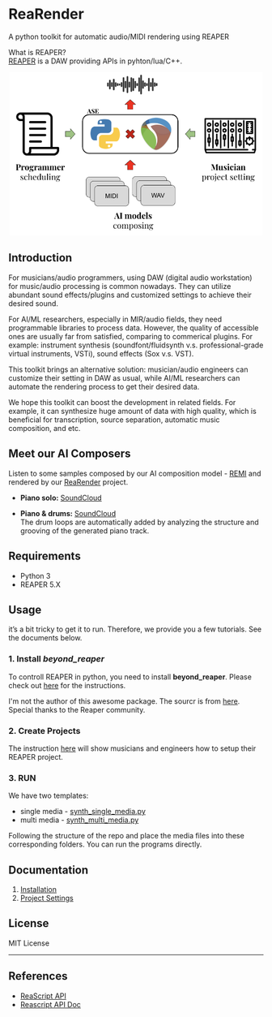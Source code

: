 # ReaRender

A python toolkit for automatic audio/MIDI rendering using REAPER

What is REAPER?   
[REAPER](https://www.reaper.fm/) is a DAW providing APIs in pyhton/lua/C++.

<p align="center">
<img src="docs/diagram.png" width="500">
</p>

## Introduction
For musicians/audio programmers, using DAW (digital audio workstation) for music/audio processing is common nowadays. They can utilize abundant sound effects/plugins and customized settings to achieve their desired sound. 

For AI/ML researchers, especially in MIR/audio fields, they need programmable libraries to process data. However, the quality of accessible ones are usually far from satisfied, comparing to commerical plugins. For example: instrument synthesis (soundfont/fluidsynth v.s. professional-grade virtual instruments, VSTi), sound effects (Sox v.s. VST).

This toolkit brings an alternative solution: musician/audio engineers can customize their setting in DAW as usual, while AI/ML researchers can automate the rendering process to get their desired data.

We hope this toolkit can boost the development in related fields. For example, it can synthesize huge amount of data with high quality, which is beneficial for transcription, source separation, automatic music composition, and etc.

## Meet our AI Composers
Listen to some samples composed by our AI composition model - [REMI](https://github.com/YatingMusic/remi) and rendered by our [ReaRender](https://github.com/YatingMusic/ReaRender) project.

* **Piano solo:** [SoundCloud](https://soundcloud.com/yating_ai/sets/ai-piano-generation-demo-202004)

* **Piano & drums:** [SoundCloud](https://soundcloud.com/yating_ai/sets/ai-pianodrum-generation-demo-202004)   
The drum loops are automatically added by analyzing the structure and grooving of the generated piano track.  


## Requirements
* Python 3
* REAPER 5.X

## Usage
it’s a bit tricky to get it to run. Therefore, we provide you a few tutorials. See the documents below.

### 1. Install *beyond_reaper*
To controll REAPER in python, you need to install **beyond_reaper**.
Please check out [here](docs/installation.md) for the instructions.

I'm not the author of this awesome package. The sourcr is from [here](https://forum.cockos.com/attachment.php?attachmentid=27176&d=1456526708). Special thanks to the Reaper community.

### 2. Create Projects
The instruction [here](docs/project_setting.md) will show musicians and engineers how to setup their REAPER project.


### 3. RUN
We have two templates:
* single media - [synth_single_media.py](synth_single_media.py)
* multi media - [synth_multi_media.py](synth_multi_media.py)

Following the structure of the repo and place the media files into these corresponding folders. You can run the programs directly.

## Documentation
1. [Installation](docs/installation.md)
2. [Project Settings](docs/project_setting.md)

## License
MIT License

---
## References
* [ReaScript API](https://www.reaper.fm/sdk/reascript/reascripthelp.html)
* [Reascript API Doc](https://www.extremraym.com/cloud/reascript-doc/#MIDI_GetNote)

